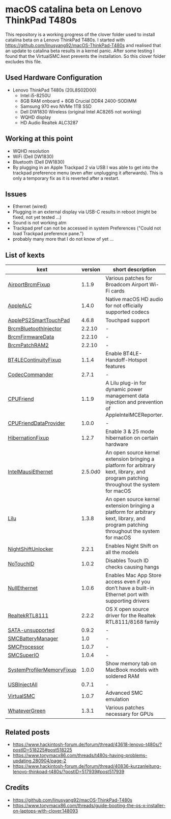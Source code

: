 # macOS catalina beta on Lenovo ThinkPad T480s

This repository is a working progress of the clover folder used to install catalina beta on a Lenovo ThinkPad T480s.
I started with https://github.com/linusyang92/macOS-ThinkPad-T480s and realised that an update to catalina beta results in a kernel panic. After some testing I found that the VirtualSMC.kext prevents the installation. So this clover folder excludes this file.

## Used Hardware Configuration

- Lenovo ThinkPad T480s (20L8S02D00)
  - Intel i5-8250U
  - 8GB RAM onboard + 8GB Crucial DDR4 2400-SODIMM
  - Samsung 970 evo NVMe 1TB SSD
  - Dell DW1830 Wireless (original Intel AC8265 not working)
  - WQHD display
  - HD Audio Realtek ALC3287

## Working at this point

- WQHD resolution
- WiFi (Dell DW1830)
- Bluetooth (Dell DW1830)
- By plugging in an Apple Trackpad 2 via USB I was able to get into the trackpad preference menu (even after unplugging it afterwards). This is only a temporary fix as it is reverted after a restart.

## Issues

- Ethernet (wired)
- Plugging in an external display via USB-C results in reboot (might be fixed, not yet tested ...)
- Sound is not working atm
- Trackpad pref can not be accessed in system Preferences ("Could not load Trackpad preference pane.")
- probably many more that I do not know of yet ...

## List of kexts
| kext  | version | short description |
| ------------- | ------------- | ------------- |
| [AirportBrcmFixup](https://github.com/acidanthera/AirportBrcmFixup) | 1.1.9 | Various patches for Broadcom Airport Wi-Fi cards |
| [AppleALC](https://github.com/acidanthera/AppleALC) | 1.4.0 | Native macOS HD audio for not officially supported codecs |
| [ApplePS2SmartTouchPad](https://github.com/linusyang92/macOS-ThinkPad-T480s) | 4.6.8 | Touchpad support |
| [BrcmBluetoothInjector](https://github.com/RehabMan/OS-X-BrcmPatchRAM) | 2.2.10 | - |
| [BrcmFirmwareData](https://github.com/RehabMan/OS-X-BrcmPatchRAM) | 2.2.10 | - |
| [BrcmPatchRAM2](https://github.com/RehabMan/OS-X-BrcmPatchRAM) | 2.2.10 | - |
| [BT4LEContinuityFixup](https://github.com/acidanthera/BT4LEContinuityFixup) | 1.1.4 | Enable BT4LE-Handoff-Hotspot features |
| [CodecCommander](https://bitbucket.org/RehabMan/os-x-eapd-codec-commander/src/master/) | 2.7.1 | - |
| [CPUFriend](https://github.com/acidanthera/CPUFriend) | 1.1.9 | A Lilu plug-in for dynamic power management data injection and prevention of AppleIntelMCEReporter. |
| [CPUFriendDataProvider](https://github.com/acidanthera/CPUFriend) | 1.0.0 | - |
| [HibernationFixup](https://github.com/acidanthera/HibernationFixup) | 1.2.7 | Enable 3 & 25 mode hibernation on certain hardware |
| [IntelMausiEthernet](https://github.com/Mieze/IntelMausiEthernet) | 2.5.0d0 | An open source kernel extension bringing a platform for arbitrary kext, library, and program patching throughout the system for macOS |
| [Lilu](https://github.com/acidanthera/Lilu/releases) | 1.3.8 | An open source kernel extension bringing a platform for arbitrary kext, library, and program patching throughout the system for macOS |
| [NightShiftUnlocker]( https://github.com/Austere-J/NightShiftUnlocker) | 2.2.1 | Enables Night Shift on all the models |
| [NoTouchID]( https://github.com/al3xtjames/NoTouchID) | 1.0.2 | Disables Touch ID checks causing hangs |
| [NullEthernet](https://github.com/RehabMan/OS-X-Null-Ethernet) | 1.0.6 | Enables Mac App Store access even if you don’t have a built-in Ethernet port with supporting drivers |
| [RealtekRTL8111](https://github.com/Mieze/RTL8111_driver_for_OS_X) | 2.2.2 | OS X open source driver for the Realtek RTL8111/8168 family |
| [SATA-unsupported](https://github.com/RehabMan/hack-tools/tree/master/kexts) | 0.9.2 | - |
| [SMCBatteryManager](https://www.hackintosh-forum.de/attachment/105714-e590-zip/) | 1.0 | - |
| [SMCProcessor](https://www.hackintosh-forum.de/attachment/105714-e590-zip/) | 1.0.7 | - |
| [SMCSuperIO](https://www.hackintosh-forum.de/attachment/105714-e590-zip/) | 1.0.4 | - |
| [SystemProfilerMemoryFixup]( https://github.com/Goldfish64/SystemProfilerMemoryFixup) | 1.0.0 | Show memory tab on MacBook models with soldered RAM |
| [USBInjectAll]( https://bitbucket.org/RehabMan/os-x-usb-inject-all/downloads/) | 0.7.1 | - |
| [VirtualSMC]( https://github.com/acidanthera/VirtualSMC/releases) | 1.0.7 | Advanced SMC emulation |
| [WhateverGreen]( https://github.com/acidanthera/WhateverGreen/releases) | 1.3.1 | Various patches necessary for GPUs |

## Related posts
- https://www.hackintosh-forum.de/forum/thread/43618-lenovo-t480s/?postID=518225#post518225
- https://www.tonymacx86.com/threads/t480s-having-problems-updating.280904/page-2
- https://www.hackintosh-forum.de/forum/thread/40836-kurzanleitung-lenovo-thinkpad-t480s/?postID=517939#post517939

## Credits
- https://github.com/linusyang92/macOS-ThinkPad-T480s
- https://www.tonymacx86.com/threads/guide-booting-the-os-x-installer-on-laptops-with-clover.148093
